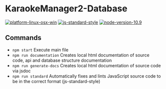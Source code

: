 # KaraokeManager2-Database

[![platform-linux-osx-win](https://img.shields.io/badge/platform-linux%20%7C%20osx%20%7C%20win-lightgrey.svg)](https://nodejs.org/en/download/current/)
[![js-standard-style](https://img.shields.io/badge/code%20style-standard-brightgreen.svg)](http://standardjs.com)
[![node-version-10.9](https://img.shields.io/badge/node-v10.9-blue.svg)](https://nodejs.org/en/blog/release/v10.9.0/)

## Commands

- `npm start` Execute main file
- `npm run documentation` Creates local html documentation of source code, api and database structure documentation
- `npm run generate-docs` Creates local html documentation of source code via jsdoc
- `npm run standard` Automatically fixes and lints JavaScript source code to be in the correct format (js-standard-style)
